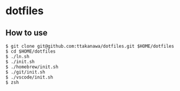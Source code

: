 # dotfiles

## How to use

```
$ git clone git@github.com:ttakanawa/dotfiles.git $HOME/dotfiles
$ cd $HOME/dotfiles
$ ./ln.sh
$ ./init.sh
$ ./homebrew/init.sh
$ ./git/init.sh
$ ./vscode/init.sh
$ zsh
```
